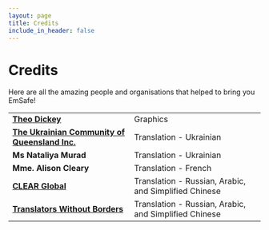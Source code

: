 ```yaml
---
layout: page
title: Credits
include_in_header: false
---
```


# Credits
Here are all the amazing people and organisations that helped to bring you EmSafe!

<table>
    <tr>
        <td><b><a href="https://www.linkedin.com/in/theo-dickey-5a647b227/" target="_blank">Theo Dickey</a></b></td>
        <td>Graphics</td>
    </tr>
    <tr>
        <td><b><a href="https://www.ukrqld.com.au/" target="_blank">The Ukrainian Community of Queensland Inc.</a></b></td>
        <td>Translation - Ukrainian</td>
    </tr>
    <tr>
        <td><b>Ms Nataliya Murad</b></td>
        <td>Translation - Ukrainian</td>
    </tr>
    <tr>
        <td><b>Mme. Alison Cleary</b></td>
        <td>Translation - French</td>
    </tr>
    <tr>
        <td><b><a href="https://clearglobal.org/" target="_blank">CLEAR Global</a></b></td>
        <td>Translation - Russian, Arabic, and Simplified Chinese</td>
    </tr>
    <tr>
        <td><b><a href="https://translatorswithoutborders.org/" target="_blank">Translators Without Borders</a></b></td>
        <td>Translation - Russian, Arabic, and Simplified Chinese</td>
    </tr>
</table>

<br>
<br>
<br>
<br>
<br>
<br>
<br>
<br>
<br>
<br>
<br>
<br>
<br>
<br>
<br>
<br>
<br>
<br>
